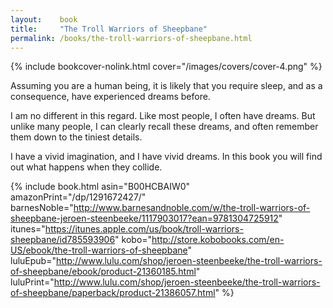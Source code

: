 ```yaml
---
layout:    book
title:     "The Troll Warriors of Sheepbane"
permalink: /books/the-troll-warriors-of-sheepbane.html
---
```


{% include bookcover-nolink.html cover="/images/covers/cover-4.png" %}

Assuming you are a human being, it is likely that you require sleep, and as a consequence, have experienced dreams before.

I am no different in this regard. Like most people, I often have dreams. But unlike many people, I can clearly recall these dreams, and often remember them down to the tiniest details.

I have a vivid imagination, and I have vivid dreams. In this book you will find out what happens when they collide.

{% include book.html asin="B00HCBAIW0" amazonPrint="/dp/1291672427/" barnesNoble="http://www.barnesandnoble.com/w/the-troll-warriors-of-sheepbane-jeroen-steenbeeke/1117903017?ean=9781304725912" itunes="https://itunes.apple.com/us/book/troll-warriors-sheepbane/id785593906" kobo="http://store.kobobooks.com/en-US/ebook/the-troll-warriors-of-sheepbane" luluEpub="http://www.lulu.com/shop/jeroen-steenbeeke/the-troll-warriors-of-sheepbane/ebook/product-21360185.html" luluPrint="http://www.lulu.com/shop/jeroen-steenbeeke/the-troll-warriors-of-sheepbane/paperback/product-21386057.html" %}

